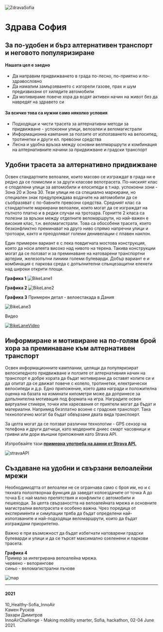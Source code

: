 
![ZdravaSofia](https://raw.githubusercontent.com/Healthy-Sofia/10_Healthy-Sofia_InnoAir/main/assets/SofiaRide.jpg "bike logo")

# Здрава София

## За по-удобен и бърз алтернативен транспорт и неговото популяризиране

#### Нашата цел е заедно
- Да направим придвижването в града по-лесно, по-приятно и по-здравословно
- Да намалим замързяването с изгорели газове, прах и шум предизвихани от хилядите автомобили
- Да мотивираме повече хора да водят активен начин на живот без да навредят на здравето си

#### За всичко това са нужни само няколко условия
- Подходящи и чисти трасета за алтернативни методи за придвижване - успокоени улици, велоалеи и веломагистрали
- Информационна кампания за ползите от използването на велосипед, тротинетки и други ел. превозни средства
- Лесна и удобна връзка между основни велпмаршрути и комбинация на алтернативните начини за придвижване и градски транспорт

## Удобни трасета за алтернативно придвижване
Освен стандартните велоалеи, които масово се изграждат в града ни е редно да се помислии и за други класове велотрасета. 
По-ниският клас е споделени улици за автомобили и елосипеди в т.нар. успокоени зони - Зона 20 и Зона 30. Тези улици не са специално маркирани, но специален знак предупреждава водачите на автомобили да се съобразяват с по-бавните превозни средства.
Средният клас са стандартните маркирани велоалеи, които могат да се изграждат на пътното платно и в редки случаи на тротоара. 
Горнитте 2 класа са полезни за връзки между отделните веломаршрути, но най-важен е високия клас, т.н. веломагистрали. Това са обособени трасета, които безконфликтно преминават на друго ниво спрямо напречни улици и тротоари, както и преодоляват големи денивелации с плавен наклон.

Един примерен вариант е с лека повдигната мостова  конструкция, която да носи алеята високо над нивото на терена. Такива конструкции могат да се ползват и за преминаване на натоварени транспортни артерии, железопътни линиии големи булеварди. Добър вариант е и комбинация с паркова среда с допълнителни слънцезащитни еленети над широки открити площи. 

**Графика 1**
![BikeLane1](https://raw.githubusercontent.com/Healthy-Sofia/10_Healthy-Sofia_InnoAir/main/assets/img2.png "bikeLane1")

**Графика 2**
![BikeLane2](https://raw.githubusercontent.com/Healthy-Sofia/10_Healthy-Sofia_InnoAir/main/assets/img1.png "bikeLane2")

**Графика 3**
Примерен детал - велоестакада в Дания

![BikeLane3](https://raw.githubusercontent.com/Healthy-Sofia/10_Healthy-Sofia_InnoAir/main/assets/detail.jpg "detail")

Видео

[![BikeLaneVideo](http://img.youtube.com/vi/fk01GdpmjZE/0.jpg)](http://www.youtube.com/watch?v=fk01GdpmjZE)


## Информиране и мотивиране на по-голям брой хора за преминаване към алтернативен транспорт

Освен информационните камплании, целящи да популяризират велосипедното придвижване и ползите от алтернативния начин на транспорт е добре хората да бъдат мотивирани да оставят колите си и да опитат да се движат повече с колело, тротинетки, електрически велосипеди и д.р. 
Едно приложение, което дава награди и положителна оценка на базата на изминати километри може да допринесе за допълнителна мотивация под формата на игра.
Наградите освен виртуални стикери, точки или харесвания от приятели могат да бъдат и материални. Напримед безплатно возене с градския транспорт. Така технологично могат ба бъдат обвързани двата вида транспоерт.

За целта могат да се ползват различни технологии - GPS сензор на телефона и други датчици, като модерните дниес смарт часовници и гривни или дори външни приложения като Strava API.

Изпробвайте тази **[примерна употреба на данни от Strava API.](https://healthy-sofia.github.io/)**


![stravaAPI](https://developers.strava.com/images/getting-started-5.png "stravaAPI")

## Създаване на удобни и свързани велоалейни мрежи

Необходимодтта от велоалеи не се огранчава само с броя им, но и с тяхната ползотворнаа функция да заведат колоездачите от точка А до точка Б с най малко препятствия и конфликти с автомобили и пешеходци. За целта свързаността на велоалейната мрежа и основните магистрални велотрасета е особено важна. Чрез поредица от експерименти и симулации тряба да бъдат определени най-използваните и най-подходящи веломаршрути, които да бъдат изграждани приоритетно.

Важно е при възможност да бъдат избегнати натоварени градски булеварди и улици и да се търсят максимално озеленени и паркови трасета.

**Графика 4**  
Пример за интегрирана велоалейна мрежа.   
червено - велорингове  
синьо - веломагистрални лъчове

![map](https://raw.githubusercontent.com/Healthy-Sofia/10_Healthy-Sofia_InnoAir/main/assets/map.JPG "map")

---------
#### 2021 
10_Healthy-Sofia_InnoAir  
Камен Русков  
Захари Димитров  
InnoAirChallenge - Making mobility smarter, Sofia, hackathon, 02-04 June 2021.

